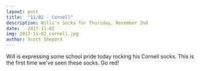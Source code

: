 ```yaml
---
layout: post
title:  "11/02 - Cornell"
description: Wills's Socks for Thursday, November 2nd
date:   2017-11-02
img: 2017-11-02_cornell.jpg
author: Scott Shepard
---
```


Will is expressing some school pride today rocking his Cornell socks. This is
the first time we've seen these socks. Go red!
